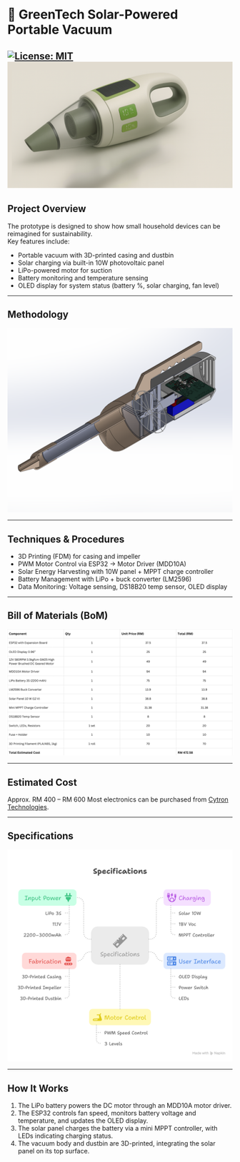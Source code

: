 # 🌱 GreenTech Solar-Powered Portable Vacuum
[![License: MIT](https://img.shields.io/badge/License-MIT-yellow.svg)](LICENSE)
![overview](images/concept.png)
---

## Project Overview
The prototype is designed to show how small household devices can be reimagined for sustainability.  
Key features include:
- Portable vacuum with 3D-printed casing and dustbin
- Solar charging via built-in 10W photovoltaic panel
- LiPo-powered motor for suction
- Battery monitoring and temperature sensing
- OLED display for system status (battery %, solar charging, fan level)

---

## Methodology
![Methodology](images/image%20(8).png)

---

## Techniques & Procedures
- 3D Printing (FDM) for casing and impeller
- PWM Motor Control via ESP32 → Motor Driver (MDD10A)
- Solar Energy Harvesting with 10W panel + MPPT charge controller
- Battery Management with LiPo + buck converter (LM2596)
- Data Monitoring: Voltage sensing, DS18B20 temp sensor, OLED display

---

## Bill of Materials (BoM)
![BOM-List](images/BOM%20list.png)

---

## Estimated Cost
Approx. RM 400 – RM 600
Most electronics can be purchased from [Cytron Technologies](https://my.cytron.io/).

---

## Specifications
![specifications](images/Specifications.png)

---

## How It Works
1. The LiPo battery powers the DC motor through an MDD10A motor driver.  
2. The ESP32 controls fan speed, monitors battery voltage and temperature, and updates the OLED display.  
3. The solar panel charges the battery via a mini MPPT controller, with LEDs indicating charging status.  
4. The vacuum body and dustbin are 3D-printed, integrating the solar panel on its top surface.


